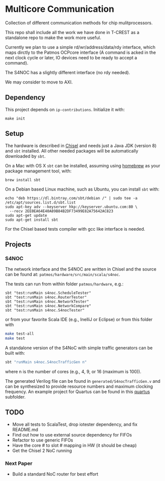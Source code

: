 # Multicore Communication

Collection of different communication methods for chip mulitprocessors.

This repo shall include all the work we have done in T-CREST as a
standalone repo to make the work more useful.

Currently we plan to use a simple rd/wr/address/data/rdy interface, which maps
dirctly to the Patmos OCPcore interface (A command is acked in the next
clock cycle or later, IO devices need to be ready to accept a command).

The S4NOC has a slightly different interface (no rdy needed).

We may consider to move to AXI.

## Dependency

This project depends on ```ip-contributions```. Initialize it with:

```
make init
```

## Setup

The hardware is described in [Chisel](https://chisel.eecs.berkeley.edu/)
and needs just a Java JDK (version 8) and `sbt` installed. All other needed packages
will be automatically downloaded by `sbt`.


On a Mac with OS X `sbt` can be installed, assuming using [homebrew](http://brew.sh/)
as your package management tool, with:
```
brew install sbt
```

On a Debian based Linux machine, such as Ubuntu, you can install `sbt` with:
```
echo "deb https://dl.bintray.com/sbt/debian /" | sudo tee -a /etc/apt/sources.list.d/sbt.list
sudo apt-key adv --keyserver hkp://keyserver.ubuntu.com:80 \
  --recv 2EE0EA64E40A89B84B2DF73499E82A75642AC823
sudo apt-get update
sudo apt-get install sbt
```

For the Chisel based tests compiler with gcc like interface is needed.

## Projects

### S4NOC

The network interface and the S4NOC are written in Chisel and the
source can be found at: `patmos/hardware/src/main/scala/s4noc`.

The tests can run from within folder `patmos/hardware`, e.g.:

	sbt "test:runMain s4noc.ScheduleTester"
	sbt "test:runMain s4noc.RouterTester"
	sbt "test:runMain s4noc.NetworkTester"
	sbt "test:runMain s4noc.NetworkCompare"
	sbt "test:runMain s4noc.S4nocTester"

or from your favorite Scala IDE (e.g., InelliJ or Eclipse) or from this folder with

```bash
make test-all
make test
```

A standalone version of the S4NoC with simple traffic generators can be built
with:

```bash
sbt "runMain s4noc.S4nocTrafficGen n"
```

where n is the number of cores (e.g., 4, 9, or 16 (maximum is 100)).

The generated Verilog file can be found in ```generated/S4nocTrafficGen.v```
and can be synthesized to provide resource numbers and maximum
clocking frequency. An example project for Quartus can be found in this
[quartus](quartus) subfolder.

## TODO

 * Move all tests to ScalaTest, drop iotester dependency, and fix README.md
 * Find out how to use external source dependency for FIFOs
 * Refactor to use generic FIFOs
 * Have the core # to slot # mapping in HW (it should be cheap)
 * Get the Chisel 2 NoC running

### Next Paper

 * Build a standard NoC router for best effort